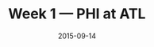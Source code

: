 ---
layout: game
title: Week 1 — PHI at ATL
season: 2015
game_id: 2015_01_PHI_ATL
week: 1
date: 2015-09-14
home_team: ATL
away_team: PHI
final_home: 26
final_away: 24
pbp_url: /assets/data/pbp/2015/2015_01_PHI_ATL.csv.gz
---